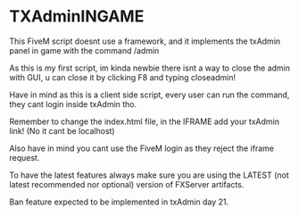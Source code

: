 # TXAdminINGAME
This FiveM script doesnt use a framework, and it implements the txAdmin panel in game with the command /admin

As this is my first script, im kinda newbie there isnt a way to close the admin with GUI, u can close it by clicking F8 and typing closeadmin!

Have in mind as this is a client side script, every user can run the command, they cant login inside txAdmin tho.

Remember to change the index.html file, in the IFRAME add your txAdmin link! (No it cant be localhost)

Also have in mind you cant use the FiveM login as they reject the iframe request.

To have the latest features always make sure you are using the LATEST (not latest recommended nor optional) version of FXServer artifacts.

Ban feature expected to be implemented in txAdmin day 21.
